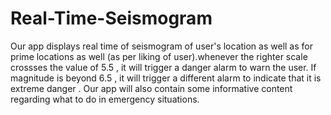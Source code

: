 # Real-Time-Seismogram
Our app displays real time of seismogram of user's location as well as for prime locations as well (as per liking of user).whenever the righter scale crossses the value of  5.5 , it will trigger a danger alarm to warn the user. If magnitude is beyond 6.5 , it will trigger a different alarm to indicate that it is extreme danger . Our app will also contain some informative content regarding what to do in emergency situations.
